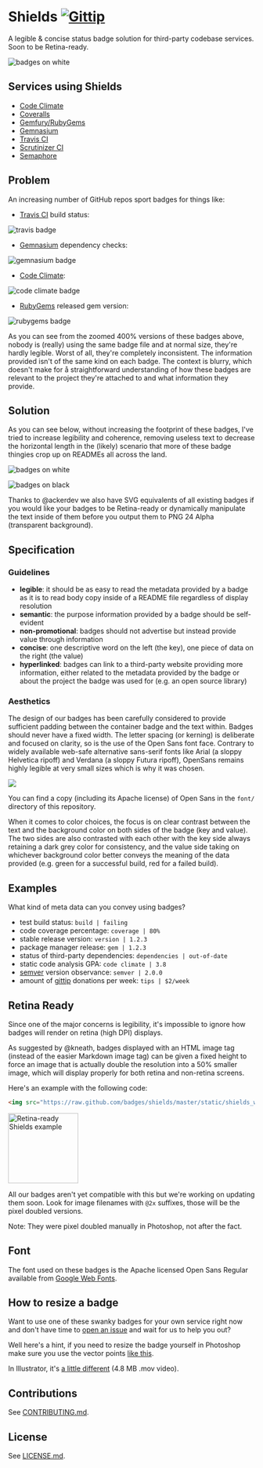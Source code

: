 # Shields [![Gittip](http://img.shields.io/gittip/shields.io.png)](https://www.gittip.com/Shields.io/)

A legible & concise status badge solution for third-party codebase services. Soon to be Retina-ready.

![badges on white](https://raw.github.com/badges/shields/master/static/shields_white.png)

## Services using Shields
- [Code Climate](https://codeclimate.com/changelog/510d4fde56b102523a0004bf)
- [Coveralls](https://coveralls.io/r/kaize/nastachku)
- [Gemfury/RubyGems](http://badge.fury.io/)
- [Gemnasium](http://blog.tech-angels.com/post/43141047457/gemnasium-v3-aka-gemnasium)
- [Travis CI](http://about.travis-ci.org/docs/user/status-images/)
- [Scrutinizer CI](https://scrutinizer-ci.com/)
- [Semaphore](https://semaphoreapp.com)

## Problem
An increasing number of GitHub repos sport badges for things like:
- [Travis CI](https://travis-ci.org/) build status: 

![travis badge](http://f.cl.ly/items/2H233M0I0T43313c3h0C/Screen%20Shot%202013-01-30%20at%202.45.30%20AM.png)

- [Gemnasium](https://gemnasium.com/) dependency checks: 

![gemnasium badge](http://f.cl.ly/items/2j1D2R0q2C3s1x2y3k09/Screen%20Shot%202013-01-30%20at%202.46.10%20AM.png)

- [Code Climate](http://codeclimate.com): 

![code climate badge](http://f.cl.ly/items/0H2O1A3q2b3j1D2i0M3j/Screen%20Shot%202013-01-30%20at%202.46.47%20AM.png)

- [RubyGems](http://rubygems.org) released gem version: 

![rubygems badge](http://f.cl.ly/items/443X21151h1V301s2s3a/Screen%20Shot%202013-01-30%20at%202.47.10%20AM.png)

As you can see from the zoomed 400% versions of these badges above, nobody is (really) using the same badge file and at normal size, they're hardly legible. Worst of all, they're completely inconsistent. The information provided isn't of the same kind on each badge. The context is blurry, which doesn't make for å straightforward understanding of how these badges are relevant to the project they're attached to and what information they provide. 

## Solution
As you can see below, without increasing the footprint of these badges, I've tried to increase legibility and coherence, removing useless text to decrease the horizontal length in the (likely) scenario that more of these badge thingies crop up on READMEs all across the land.

![badges on white](https://raw.github.com/badges/shields/master/static/shields_white.png)

![badges on black](https://raw.github.com/badges/shields/master/static/shields_black.png)

Thanks to @ackerdev we also have SVG equivalents of all existing badges if you would like your badges to be Retina-ready or dynamically manipulate the text inside of them before you output them to PNG 24 Alpha (transparent background).

## Specification

### Guidelines
- **legible**: it should be as easy to read the metadata provided by a badge as it is to read body copy inside of a README file regardless of display resolution
- **semantic**: the purpose information provided by a badge should be self-evident
- **non-promotional**: badges should not advertise but instead provide value through information
- **concise**: one descriptive word on the left (the key), one piece of data on the right (the value)
- **hyperlinked**: badges can link to a third-party website providing more information, either related to the metadata provided by the badge or about the project the badge was used for (e.g. an open source library) 

### Aesthetics
The design of our badges has been carefully considered to provide sufficient padding between the container badge and the text within. Badges should never have a fixed width. The letter spacing (or kerning) is deliberate and focused on clarity, so is the use of the Open Sans font face. Contrary to widely available web-safe alternative sans-serif fonts like Arial (a sloppy Helvetica ripoff) and Verdana (a sloppy Futura ripoff), OpenSans remains highly legible at very small sizes which is why it was chosen.

![](https://raw.github.com/badges/shields/master/static/proportions.png)

You can find a copy (including its Apache license) of Open Sans in the `font/` directory of this repository.

When it comes to color choices, the focus is on clear contrast between the text and the background color on both sides of the badge (key and value). The two sides are also contrasted with each other with the key side always retaining a dark grey color for consistency, and the value side taking on whichever background color better conveys the meaning of the data provided (e.g. green for a successful build, red for a failed build).

## Examples

What kind of meta data can you convey using badges?

- test build status: `build | failing`
- code coverage percentage: `coverage | 80%`
- stable release version: `version | 1.2.3`
- package manager release: `gem | 1.2.3`
- status of third-party dependencies: `dependencies | out-of-date`
- static code analysis GPA: `code climate | 3.8`
- [semver](http://semver.org/) version observance: `semver | 2.0.0`
- amount of [gittip](http://gittip.com) donations per week: `tips | $2/week`

## Retina Ready
Since one of the major concerns is legibility, it's impossible to ignore how badges will render on retina (high DPI) displays.

As suggested by @kneath, badges displayed with an HTML image tag (instead of the easier Markdown image tag) can be given a fixed height to force an image that is actually double the resolution into a 50% smaller image, which will display properly for both retina and non-retina screens.

Here's an example with the following code: 

```html
<img src="https://raw.github.com/badges/shields/master/static/shields_white@2x.png" height="143" alt="Retina-ready Shields example" />
```

<img src="https://raw.github.com/badges/shields/master/static/shields_white@2x.png" height="143" alt="Retina-ready Shields example" />

All our badges aren't yet compatible with this but we're working on updating them soon. Look for image filenames with `@2x` suffixes, those will be the pixel doubled versions. 

Note: They were pixel doubled manually in Photoshop, not after the fact.

## Font
The font used on these badges is the Apache licensed Open Sans Regular available from [Google Web Fonts](http://www.google.com/webfonts/specimen/Open+Sans).

## How to resize a badge 

Want to use one of these swanky badges for your own service right now and don't have time to [open an issue](https://github.com/gittip/shields.io/issues) and wait for us to help you out?

Well here's a hint, if you need to resize the badge yourself in Photoshop make sure you use the vector points [like this](http://link.olivierlacan.com/MmlK).

In Illustrator, it's [a little different](http://f.cl.ly/items/071J0Q2m0D38250g2s1F/shields_resize_illustrator.mov) (4.8 MB .mov video).

## Contributions
See [CONTRIBUTING.md](CONTRIBUTING.md).

## License
See [LICENSE.md](LICENSE.md).
